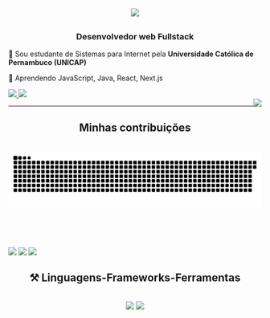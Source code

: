 <h1 align="center">
    <img src="https://readme-typing-svg.herokuapp.com?font=Fira+Code&weight=700&size=35&duration=3000&pause=1000&color=7295F7&center=true&width=500&height=70&lines=Seja+Bem+vindo!+%F0%9F%91%A8%E2%80%8D%F0%9F%92%BB;Sou+Alleson+Fernandes;" />
</h1>

<h3 align="center">Desenvolvedor web Fullstack</h3>

<div>
  
  🔭 Sou estudante de Sistemas para Internet pela <strong>Universidade Católica de Pernambuco (UNICAP)</strong>
  
  🌱 Aprendendo JavaScript, Java, React, Next.js
  
</div>

<div> 
  <a href="mailto:allesonfernandes@gmail.com">
    <img src="https://img.shields.io/badge/Gmail-333333?style=for-the-badge&logo=gmail&logoColor=red" />
  </a>
  <a href="https://www.linkedin.com/in/allesonfernandes/" target="_blank">
    <img src="https://img.shields.io/badge/LinkedIn-0077B5?style=for-the-badge&logo=linkedin&logoColor=white" target="_blank" />
  </a>
</div>

<div>
    <img align="right" src="https://visitor-badge.laobi.icu/badge?page_id=AllesonFernandes.AllesonFernandes" />
</div>

 <hr/>

 <div align="center">
  <h2>Minhas contribuições</h2>
  <br>
  <img alt="snake eating my contributions" src="https://raw.githubusercontent.com/AllesonFernandes/AllesonFernandes/output/github-contribution-grid-snake.svg" />
  
  <br/><br/><br/>
</div>

<div>
<img height="180em" src="https://github-readme-stats.vercel.app/api?username=allesonfernandes&show_icons=true&theme=dracula&include_all_commits=true&count_private=true"/>
<img height="180" src="https://github-readme-stats.vercel.app/api/top-langs/?username=allesonfernandes&layout=compact&langs_count=16&theme=dracula"/>
<img height="180em" src="https://streak-stats.demolab.com/?user=allesonfernandes&theme=bear&background=000&border=30A3DC&dates=FFF)](https://git.io/streak-stats"/>
</div>

<h2 align="center">⚒️ Linguagens-Frameworks-Ferramentas</h2>
<br/>
<div align="center">
    <img src="https://skillicons.dev/icons?i=react,bootstrap,html,css,vscode,github,figma,tailwind,git" />
    <img src="https://skillicons.dev/icons?i=nodejs,python,javascript,typescript,express,c#,java,nextjs" /><br>
</div>
 


